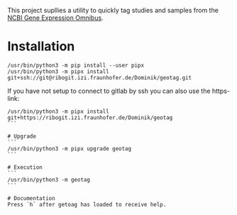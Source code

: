 This project supllies a utility to quickly tag studies and samples from
the [NCBI Gene Expression Omnibus](https://www.ncbi.nlm.nih.gov/geo/).

# Installation
```
/usr/bin/python3 -m pip install --user pipx
/usr/bin/python3 -m pipx install git+ssh://git@ribogit.izi.fraunhofer.de/Dominik/geotag.git
```
If you have not setup to connect to gitlab by ssh you can also use the https-link:
````
/usr/bin/python3 -m pipx install git+https://ribogit.izi.fraunhofer.de/Dominik/geotag
```

# Upgrade
```
/usr/bin/python3 -m pipx upgrade geotag
```

# Execution
```
/usr/bin/python3 -m geotag
```

# Documentation
Press `h` after getoag has loaded to receive help.
